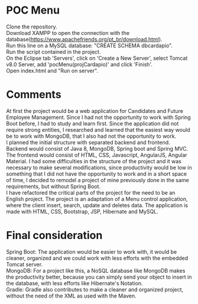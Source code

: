 
# POC Menu #

Clone the repository.
<br>
Download XAMPP to open the connection with the database(https://www.apachefriends.org/pt_br/download.html).
<br>
Run this line on a MySQL database: "CREATE SCHEMA dbcardapio".
<br>
Run the script contained in the project.
<br>
On the Eclipse tab 'Servers', click on 'Create a New Server', select Tomcat v8.0 Server, add 'pocMenu(projCardapio)' and click 'Finish'.
<br>
Open index.html and "Run on server".

# Comments #

At first the project would be a web application for Candidates and Future Employee Management. Since I had not the opportunity to work with Spring Boot before, I had to study and learn first. Since the application did not require strong entities, I researched and learned that the easiest way would be to work with MongoDB, that I also had not the opportunity to work.
<br>
I planned the initial structure with separated backend and frontend. Backend would consist of Java 8, MongoDB, Spring boot and Spring MVC. The frontend would consist of HTML, CSS, Javascript, AngularJS, Angular Material. I had some difficulties in the structure of the project and it was necessary to make several modifications, since productivity would be low in something that I did not have the opportunity to work and in a short space of time, I decided to remodel a project of mine previously done in the same requirements, but without Spring Boot.
<br>
I have refactored the critical parts of the project for the need to be an English project. The project is an adaptation of a Menu control application, where the client insert, search, update and deletes data. The application is made with HTML, CSS, Bootstrap, JSP, Hibernate and MySQL.

# Final consideration #

Spring Boot: The application would be easier to work with, it would be cleaner, organized and we could work with less efforts with the embedded Tomcat server.
<br>
MongoDB: For a project like this, a NoSQL database like MongoDB makes the productivity better, because you can simply send your object to insert in the database, with less efforts like Hibernate's Notation.
<br>
Gradle: Gradle also contributes to make a cleaner and organized project, without the need of the XML as used with the Maven.
